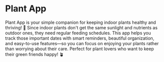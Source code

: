 # Plant App

Plant App is your simple companion for keeping indoor plants healthy and thriving! 🌿 Since indoor plants don't get the same sunlight and nutrients as outdoor ones, they need regular feeding schedules. This app helps you track those important dates with smart reminders, beautiful organization, and easy-to-use features—so you can focus on enjoying your plants rather than worrying about their care. Perfect for plant lovers who want to keep their green friends happy! 🪴
